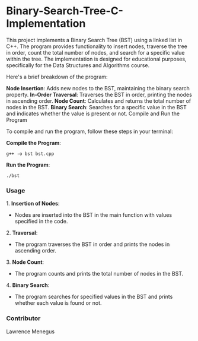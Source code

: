 # Binary-Search-Tree-C-Implementation
<p>This project implements a Binary Search Tree (BST) using a linked list in C++. The program provides functionality to insert nodes, traverse the tree in order, count the total number of nodes, and search for a specific value within the tree. The implementation is designed for educational purposes, specifically for the Data Structures and Algorithms course.</p>

<p>Here's a brief breakdown of the program:</p>
<b>Node Insertion</b>: Adds new nodes to the BST, maintaining the binary search property.
<b>In-Order Traversal</b>: Traverses the BST in order, printing the nodes in ascending order.
<b>Node Count</b>: Calculates and returns the total number of nodes in the BST.
<b>Binary Search</b>: Searches for a specific value in the BST and indicates whether the value is present or not.
Compile and Run the Program
<p>To compile and run the program, follow these steps in your terminal:</p>
<b>Compile the Program</b>:
<pre><code>g++ -o bst bst.cpp</code></pre>
<b>Run the Program</b>:
<pre><code>./bst</code></pre>

### Usage
<p>1. <b>Insertion of Nodes</b>:</p>
<ul>
    <li>Nodes are inserted into the BST in the main function with values specified in the code.</li>
</ul>
<p>2. <b>Traversal</b>:</p>
<ul>
    <li>The program traverses the BST in order and prints the nodes in ascending order.</li>
</ul>
<p>3. <b>Node Count</b>:</p>
<ul>
    <li>The program counts and prints the total number of nodes in the BST.</li>
</ul>
<p>4. <b>Binary Search</b>:</p>
<ul>
    <li>The program searches for specified values in the BST and prints whether each value is found or not.</li>
</ul>

### Contributor
<p>Lawrence Menegus</p>
